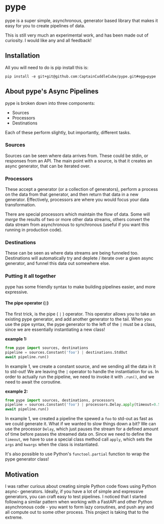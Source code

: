 # pype

pype is a super simple, asynchronous, generator based library that makes it easy
for you to create pipelines of data.

This is still very much an experimental work, and has been made out of curiosity.
I would like any and all feedback!

## Installation

All you will need to do is pip install this is:

```
pip install -e git+git@github.com:CaptainCuddleCube/pype.git#egg=pype
```

## About pype's Async Pipelines

pype is broken down into three components:

- Sources
- Processors
- Destinations

Each of these perform slightly, but importantly, different tasks.

### Sources

Sources can be seen where data arrives from. These could be stdin, or responses
from an API. The main point with a source, is that it creates an async generator,
that can be iterated over.

### Processors

These accept a generator (or a collection of generators), perform a process on
the data from that generator, and then return that data in a new generator.
Effectively, processors are where you would focus your data transformation.

There are special processors which maintain the flow of data. Some will _merge_
the results of two or more other data streams, others convert the data stream from
asynchronous to synchronous (useful if you want this running in production code).

### Destinations

These can be seen as where data streams are being funneled too. Destinations will
automatically try and deplete / iterate over a given async generator, and funnel
this data out somewhere else.

### Putting it all together

pype has some friendly syntax to make building pipelines easier, and more expressive.

#### The pipe operator (`|`)

The first trick, is the pipe ( `|` ) operator. This operator allows you to take an
existing pype generator, and add another generator to the tail. When you use the
pipe syntax, the pype generator to the left of the `|` must be a class, since we
are essentially instantiating a new class!

**example 1:**

```python
from pype import sources, destinations
pipeline = sources.Constant('foo') | destinations.StdOut
await pipeline.run()
```

In example 1, we create a constant source, and we sending all the data in it to
std-out! We are leaving the `|` operator to handle the instantiation for us. In
order to actually run the pipeline, we need to invoke it with `.run()`, and we
need to await the coroutine.

**example 2:**

```python
from pype import sources, destinations, processors
pipeline = sources.Constant('foo') | processors.Delay.apply(timeout=0.5) | destinations.StdOut
await pipeline.run()
```

In example 1, we created a pipeline the spewed a `foo` to std-out as fast as we
could generate it. What if we wanted to slow things down a bit? We can use the
processor `Delay`, which just pauses the stream for a defined amount of time
before passes the streamed data on. Since we need to define the `timeout`, we have
to use a special class method call `apply`, which sets the `args` and `kwargs`
when the class is instantiated.

It's also possible to use Python's `functool.partial` function to wrap the pype
generator class!

## Motivation

I was rather curious about creating simple Python code flows using Python async-
generators. Ideally, if you have a lot of simple and expressive generators, you
can craft easy to test pipelines. I noticed that I started following a similar
pattern when working with a FastAPI and other Python asynchronous code - you want
to form lazy coroutines, and push any and all compute out to some other process.
This project is taking that to the extreme.
